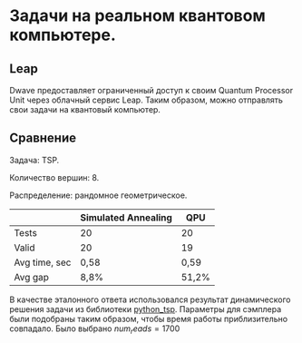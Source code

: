 # Задачи на реальном квантовом компьютере.
## Leap
Dwave предоставляет ограниченный доступ к своим Quantum Processor Unit через облачный сервис Leap.
Таким образом, можно отправлять свои задачи на квантовый компьютер.
## Сравнение
Задача: TSP.

Количество вершин: 8.

Распределение: рандомное геометрическое.

||Simulated Annealing|QPU|
|---|---|---|
|Tests|20|20|
|Valid|20|19|
|Avg time, sec|0,58|0,59|
|Avg gap|8,8%|51,2%|

В качестве эталонного ответа использовался результат динамического решения задачи из библиотеки [python_tsp](https://pypi.org/project/python_tsp/).
Параметры для сэмплера были подобраны таким образом, чтобы время работы приблизительно совпадало. Было выбрано $num_reads = 1700$
